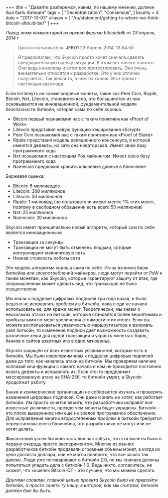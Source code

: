 +++
title = "Давайте разберемся, каким, по нашему мнению, должен был быть биткойн"
tags = [
    "Decentralization",
    "Consensus",
]
bounty = 4
date = "2017-10-03"
aliases = [
	"/ru/statement/getting-to-where-we-think-bitcoin-should-be/"
]
+++

*Перед вами комментарий из архива форума bitcointalk от 23 апреля, 2014 г*

> Цитата пользователя: **JFK01** 23 Апреля 2014, 13:54:50

> Я предполагаю, что Skycoin просто хочет сначала сделать предварительную оценку ситуации. В этом нет ничего плохого. Они ведь инженеры и хотят все протестировать. Они очень внимательно относятся к разработке. Это у них отлично получается. Так делай то, в чем ты хорош. Этот проект - настоящая авантюра.

Если взглянуть на самые ходовые монеты, такие как Peer Coin, Ripple, Bitcoin, Nxt, Litecoin, становится ясно, что большинство из них основываются на инновационной, фундаментальной модели безопасности  биткойн, которая сама по себе хороша.

- Bitcoin первый познакомил нас с таким понятием как «Proof of Work»
- Litecoin представил новую функцию хеширования «Scrypt»
- Peer Coin познакомил нас с таким понятием как «Proof of Stake»
- Ripple представил модель реляционного консенсуса, в которой имеются дефекты, но зато она новаторская.  Имеет свою базу программного кода
- Nxt познакомил с настоящим Pos майнингом. Имеет свою базу программного кода
- Namecoin предложил хранить ключевые данные в блокчейне


Биржевая оценка:

- Bitcoin: 6 миллиардов
- Litecoin: 300 миллионов
- Litecoin: 50 миллионов
- Ripple: 1 миллиард (но пользователи имеют менее 1% этих монет, поэтому в свободном обращении есть всего 50 миллионов)
- Nxt: 25 миллионов
- Namecoin: 20 миллионов

Skycoin имеет принципиально новый алгоритм, который сам по себе является инновационным:

- Транзакции за секунды
- Транзакции не могут быть отменены людьми, которые контролируют майнинговую сеть
- Низкая стоимость работы сети

Это модель алгоритма хороша сама по себе. Из-за взломов бирж биткойна или злоупотреблений майнеров, люди могут перейти от PoW  к таким монетам, как Skycoin, которые гарантируют защиту от атак, где злоумышленник может сделать вид, что транзакция не была осуществлена.

Мы знали о подделке цифровых подписей три года назад, и было решено не исправлять проблему в биткойн, пока люди не начали использовать ее, для кражи монет. Теоретически, мы знаем о нескольких атаках на биткойн,  которые становятся более вероятными и прибыльными по мере увеличения стоимости этих монет. Если вы можете воспользоваться уязвимостью маршрутизатора  и взломать  узел биткойн, то изменение подписи даёт возможность создавать различные хеши для одной транзакции и украсть монеты с бирж, банков и сайтов азартных игр в одно мгновенье.

Skycoin защищён от всех известных уязвимостей, которые есть в биткойн. Мы были невосприимчивы к подделке цифровых подписей даже до того, как начались атаки на биткойн. Мы проверяем наличие коллизий хеш-функции с самого начала и нам не приходится постоянно искать дефекты и исправлять их. Если кто-то предпримет массированную атаку на SHA-256, то биткойн умрет, а Skycoin продолжит работу.

Банки и коммерческие организации не собираются изучать и проверять изменения цифровых подписей. Они даже и знать не хотят, как работает биткойн. Им просто хочется верить, что разработчики исправят все известные уязвимости, прежде чем монеты будут украдены. Биткойн – это плохо выверенное или ещё не зрелое программное обеспечение. Для исправления многих второстепенных проблем в биткойн требуется переустановка всего блокчейна, что разработчики не могут или не хотят делать.

Финансовый успех  биткойн заставил нас забыть, что эти монеты были в первую очередь просто экспериментом. Многие из ранних разработчиков биткойн продавали огромные объемы монет, а когда их цена достигла доллара, они не могли поверить, что всё зашло  так далеко. Люди уже поговаривают о биткойн 2.0, но мы сначала должны попытаться  уладить дела с биткойн 1.0. Ведь никто, согласитесь, не скажет, что кошелек Bitcoin-QT  - это лучшее, что мы можем сделать.


*Другими словами, главной целью проекта Skycoin было не превзойти биткойн, а просто занять ту нишу, в которой, как мы считаем, биткойн должен был бы быть.*
